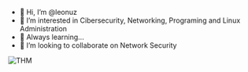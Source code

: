 - 👋 Hi, I’m @leonuz
- 👀 I’m interested in Cibersecurity, Networking, Programing and Linux Administration
- 🌱 Always learning...
- 💞️ I’m looking to collaborate on Network Security 

![THM](https://tryhackme-badges.s3.amazonaws.com/leonuz.png)

<!---
leonuz/leonuz is a ✨ special ✨ repository because its `README.md` (this file) appears on your GitHub profile.
You can click the Preview link to take a look at your changes.
--->
